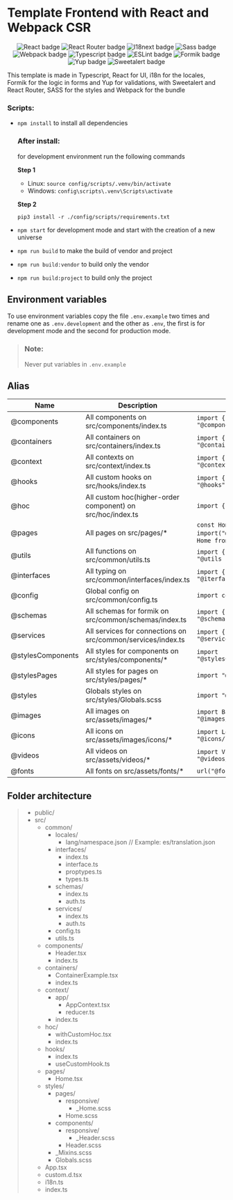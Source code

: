 # Template Frontend with React and Webpack CSR
<p align="center">
  <img src="https://img.shields.io/badge/react%20-%2361dafb.svg?&style=for-the-badge&logo=react&logoColor=white" alt="React badge" />
  <img src="https://img.shields.io/badge/react%20router%20-%23f44250.svg?&style=for-the-badge&logo=reactrouter&logoColor=white" alt="React Router badge" />
  <img src="https://img.shields.io/badge/i18next%20-%2326a69a.svg?&style=for-the-badge&logo=i18next&logoColor=white" alt="I18next badge" />
  <img src="https://img.shields.io/badge/sass%20-%23bf4080.svg?&style=for-the-badge&logo=sass&logoColor=white" alt="Sass badge" />
  <img src="https://img.shields.io/badge/webpack%20-%235299c8.svg?&style=for-the-badge&logo=webpack&logoColor=white" alt="Webpack badge" />
  <img src="https://img.shields.io/badge/typescript%20-%233178C6.svg?&style=for-the-badge&logo=typescript&logoColor=white" alt="Typescript badge" />
  <img src="https://img.shields.io/badge/eslint%20-%234b32c3.svg?&style=for-the-badge&logo=eslint&logoColor=white" alt="ESLint badge" />
  <img src="https://img.shields.io/badge/formik%20-%231d4ed8.svg?&style=for-the-badge&logo=formik&logoColor=white" alt="Formik badge" />
  <img src="https://img.shields.io/badge/yup%20-%23111827.svg?&style=for-the-badge&logo=yup&logoColor=white" alt="Yup badge" />
  <img src="https://img.shields.io/badge/sweetalert%20-%23f27474.svg?&style=for-the-badge&logo=sweetalert&logoColor=white" alt="Sweetalert badge" />
</p>

This template is made in Typescript, React for UI, i18n for the locales, Formik for the logic in forms and Yup for validations, with Sweetalert and React Router, SASS for the styles and Webpack for the bundle

### Scripts:
- `npm install` to install all dependencies
  ### After install:
  for development environment run the following commands

  **Step 1**
  - Linux: `source config/scripts/.venv/bin/activate`
  - Windows: `config\scripts\.venv\Scripts\activate`

  **Step 2**

  `pip3 install -r ./config/scripts/requirements.txt `

- `npm start` for development mode and start with the creation of a new universe
- `npm run build` to make the build of vendor and project
- `npm run build:vendor` to build only the vendor
- `npm run build:project` to build only the project

## Environment variables
To use environment variables copy the file `.env.example` two times and rename one as `.env.development` and the other as `.env`, the first is for development mode and the second for production mode.

> ### Note:
> Never put variables in `.env.example`

## Alias
| Name              | Description                                                  | Example        |
| ----------------- | ------------------------------------------------------------ | -------------- |
| @components       | All components on src/components/index.ts                    | `import { Header } from "@components";` |
| @containers       | All containers on src/containers/index.ts                    | `import { SigninForm } from "@containers";` |
| @context          | All contexts on src/context/index.ts                         | `import { AppProvider } from "@context";` |
| @hooks            | All custom hooks on src/hooks/index.ts                       | `import { useModal } from "@hooks";` |
| @hoc              | All custom hoc(higher-order component) on src/hoc/index.ts   | `import { withAuth } from "@hoc";` |
| @pages            | All pages on src/pages/*                                     | `const Home = lazy(() => import("@pages/Home"));` or `import Home from "@pages/Home";` |
| @utils            | All functions on src/common/utils.ts                         | `import { PaymentError } from "@utils` |
| @interfaces       | All typing on src/common/interfaces/index.ts                 | `import { SigninValues } from "@iterfaces` |
| @config           | Global config on src/common/config.ts                        | `import config from "@config";` |
| @schemas          | All schemas for formik on src/common/schemas/index.ts        | `import { SigninSchema } from "@schemas";` |
| @services         | All services for connections on src/common/services/index.ts | `import { signin } from "@services";` |
| @stylesComponents | All styles for components on src/styles/components/*         | `import "@stylesComponents/Header.scss";` |
| @stylesPages      | All styles for pages on src/styles/pages/*                   | `import "@stylesPages/Home.scss";` |
| @styles           | Globals styles on src/styles/Globals.scss                    | `import "@styles";` |
| @images           | All images on src/assets/images/*                            | `import Background from "@images/background.png";` | 
| @icons            | All icons on src/assets/images/icons/*                       | `import Logo from "@icons/logo.svg";` |
| @videos           | All videos on src/assets/videos/*                            | `import Video from "@videos/video.mp4";` |
| @fonts            | All fonts on src/assets/fonts/*                              | `url("@fonts/Lato.ttf");` |


## Folder architecture

> - public/
> - src/
>   - common/
>     - locales/
>       - lang/namespace.json // Example: es/translation.json
>     - interfaces/
>       - index.ts
>       - interface.ts
>       - proptypes.ts
>       - types.ts
>     - schemas/
>       - index.ts
>       - auth.ts
>     - services/
>       - index.ts
>       - auth.ts
>     - config.ts
>     - utils.ts
>   - components/
>     - Header.tsx
>     - index.ts
>   - containers/
>     - ContainerExample.tsx
>     - index.ts
>   - context/
>     - app/
>       - AppContext.tsx
>       - reducer.ts
>     - index.ts
>   - hoc/
>     - withCustomHoc.tsx
>     - index.ts
>   - hooks/
>     - index.ts
>     - useCustomHook.ts
>   - pages/
>     - Home.tsx
>   - styles/
>     - pages/
>       - responsive/
>         - _Home.scss
>       - Home.scss
>     - components/
>       - responsive/
>         - _Header.scss
>       - Header.scss
>     - _Mixins.scss
>     - Globals.scss
>   - App.tsx
>   - custom.d.tsx
>   - i18n.ts
>   - index.ts
